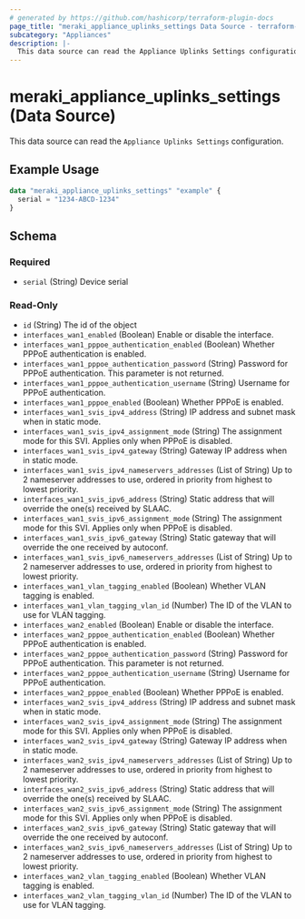 ```yaml
---
# generated by https://github.com/hashicorp/terraform-plugin-docs
page_title: "meraki_appliance_uplinks_settings Data Source - terraform-provider-meraki"
subcategory: "Appliances"
description: |-
  This data source can read the Appliance Uplinks Settings configuration.
---
```


# meraki_appliance_uplinks_settings (Data Source)

This data source can read the `Appliance Uplinks Settings` configuration.

## Example Usage

```terraform
data "meraki_appliance_uplinks_settings" "example" {
  serial = "1234-ABCD-1234"
}
```

<!-- schema generated by tfplugindocs -->
## Schema

### Required

- `serial` (String) Device serial

### Read-Only

- `id` (String) The id of the object
- `interfaces_wan1_enabled` (Boolean) Enable or disable the interface.
- `interfaces_wan1_pppoe_authentication_enabled` (Boolean) Whether PPPoE authentication is enabled.
- `interfaces_wan1_pppoe_authentication_password` (String) Password for PPPoE authentication. This parameter is not returned.
- `interfaces_wan1_pppoe_authentication_username` (String) Username for PPPoE authentication.
- `interfaces_wan1_pppoe_enabled` (Boolean) Whether PPPoE is enabled.
- `interfaces_wan1_svis_ipv4_address` (String) IP address and subnet mask when in static mode.
- `interfaces_wan1_svis_ipv4_assignment_mode` (String) The assignment mode for this SVI. Applies only when PPPoE is disabled.
- `interfaces_wan1_svis_ipv4_gateway` (String) Gateway IP address when in static mode.
- `interfaces_wan1_svis_ipv4_nameservers_addresses` (List of String) Up to 2 nameserver addresses to use, ordered in priority from highest to lowest priority.
- `interfaces_wan1_svis_ipv6_address` (String) Static address that will override the one(s) received by SLAAC.
- `interfaces_wan1_svis_ipv6_assignment_mode` (String) The assignment mode for this SVI. Applies only when PPPoE is disabled.
- `interfaces_wan1_svis_ipv6_gateway` (String) Static gateway that will override the one received by autoconf.
- `interfaces_wan1_svis_ipv6_nameservers_addresses` (List of String) Up to 2 nameserver addresses to use, ordered in priority from highest to lowest priority.
- `interfaces_wan1_vlan_tagging_enabled` (Boolean) Whether VLAN tagging is enabled.
- `interfaces_wan1_vlan_tagging_vlan_id` (Number) The ID of the VLAN to use for VLAN tagging.
- `interfaces_wan2_enabled` (Boolean) Enable or disable the interface.
- `interfaces_wan2_pppoe_authentication_enabled` (Boolean) Whether PPPoE authentication is enabled.
- `interfaces_wan2_pppoe_authentication_password` (String) Password for PPPoE authentication. This parameter is not returned.
- `interfaces_wan2_pppoe_authentication_username` (String) Username for PPPoE authentication.
- `interfaces_wan2_pppoe_enabled` (Boolean) Whether PPPoE is enabled.
- `interfaces_wan2_svis_ipv4_address` (String) IP address and subnet mask when in static mode.
- `interfaces_wan2_svis_ipv4_assignment_mode` (String) The assignment mode for this SVI. Applies only when PPPoE is disabled.
- `interfaces_wan2_svis_ipv4_gateway` (String) Gateway IP address when in static mode.
- `interfaces_wan2_svis_ipv4_nameservers_addresses` (List of String) Up to 2 nameserver addresses to use, ordered in priority from highest to lowest priority.
- `interfaces_wan2_svis_ipv6_address` (String) Static address that will override the one(s) received by SLAAC.
- `interfaces_wan2_svis_ipv6_assignment_mode` (String) The assignment mode for this SVI. Applies only when PPPoE is disabled.
- `interfaces_wan2_svis_ipv6_gateway` (String) Static gateway that will override the one received by autoconf.
- `interfaces_wan2_svis_ipv6_nameservers_addresses` (List of String) Up to 2 nameserver addresses to use, ordered in priority from highest to lowest priority.
- `interfaces_wan2_vlan_tagging_enabled` (Boolean) Whether VLAN tagging is enabled.
- `interfaces_wan2_vlan_tagging_vlan_id` (Number) The ID of the VLAN to use for VLAN tagging.
